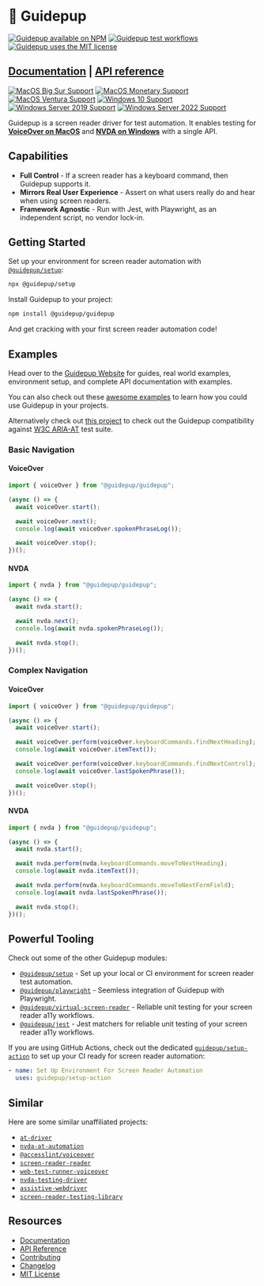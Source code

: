# 🦮 Guidepup

<a href="https://www.npmjs.com/package/@guidepup/guidepup"><img alt="Guidepup available on NPM" src="https://img.shields.io/npm/v/@guidepup/guidepup" /></a>
<a href="https://github.com/guidepup/guidepup/actions/workflows/test.yml"><img alt="Guidepup test workflows" src="https://github.com/guidepup/guidepup/workflows/Test/badge.svg" /></a>
<a href="https://github.com/guidepup/guidepup/blob/main/LICENSE"><img alt="Guidepup uses the MIT license" src="https://img.shields.io/github/license/guidepup/guidepup" /></a>

## [Documentation](https://guidepup.dev) | [API reference](https://www.guidepup.dev/docs/api/class-guidepup)

[![MacOS Big Sur Support](https://img.shields.io/badge/macos-Big_Sur-blue.svg?logo=apple)](https://apps.apple.com/id/app/macos-big-sur/id1526878132)
[![MacOS Monetary Support](https://img.shields.io/badge/macos-Monetary-blue.svg?logo=apple)](https://apps.apple.com/us/app/macos-monterey/id1576738294)
[![MacOS Ventura Support](https://img.shields.io/badge/macos-Ventura-blue.svg?logo=apple)](https://apps.apple.com/us/app/macos-ventura/id1638787999)
[![Windows 10 Support](https://img.shields.io/badge/windows-10-blue.svg?logo=windows10)](https://www.microsoft.com/en-gb/software-download/windows10ISO)
[![Windows Server 2019 Support](https://img.shields.io/badge/windows_server-2019-blue.svg?logo=windows)](https://www.microsoft.com/en-us/evalcenter/evaluate-windows-server-2019)
[![Windows Server 2022 Support](https://img.shields.io/badge/windows_server-2022-blue.svg?logo=windows)](https://www.microsoft.com/en-us/evalcenter/evaluate-windows-server-2022)

Guidepup is a screen reader driver for test automation. It enables testing for <a href="https://www.guidepup.dev/docs/api/class-voiceover"><b>VoiceOver on MacOS</b></a> and <a href="https://www.guidepup.dev/docs/api/class-nvda"><b>NVDA on Windows</b></a> with a single API.

## Capabilities

- **Full Control** - If a screen reader has a keyboard command, then Guidepup supports it.
- **Mirrors Real User Experience** - Assert on what users really do and hear when using screen readers.
- **Framework Agnostic** - Run with Jest, with Playwright, as an independent script, no vendor lock-in.

## Getting Started

Set up your environment for screen reader automation with [`@guidepup/setup`](https://github.com/guidepup/setup):

```bash
npx @guidepup/setup
```

Install Guidepup to your project:

```bash
npm install @guidepup/guidepup
```

And get cracking with your first screen reader automation code!

## Examples

Head over to the [Guidepup Website](https://www.guidepup.dev/) for guides, real world examples, environment setup, and complete API documentation with examples.

You can also check out these [awesome examples](https://github.com/guidepup/guidepup/tree/main/examples) to learn how you could use Guidepup in your projects.

Alternatively check out [this project](https://github.com/guidepup/aria-at-tests) to check out the Guidepup compatibility against [W3C ARIA-AT](https://github.com/w3c/aria-at) test suite.

### Basic Navigation

#### VoiceOver

```ts
import { voiceOver } from "@guidepup/guidepup";

(async () => {
  await voiceOver.start();

  await voiceOver.next();
  console.log(await voiceOver.spokenPhraseLog());

  await voiceOver.stop();
})();
```

#### NVDA

```ts
import { nvda } from "@guidepup/guidepup";

(async () => {
  await nvda.start();

  await nvda.next();
  console.log(await nvda.spokenPhraseLog());

  await nvda.stop();
})();
```

### Complex Navigation

#### VoiceOver

```ts
import { voiceOver } from "@guidepup/guidepup";

(async () => {
  await voiceOver.start();

  await voiceOver.perform(voiceOver.keyboardCommands.findNextHeading);
  console.log(await voiceOver.itemText());

  await voiceOver.perform(voiceOver.keyboardCommands.findNextControl);
  console.log(await voiceOver.lastSpokenPhrase());

  await voiceOver.stop();
})();
```

#### NVDA

```ts
import { nvda } from "@guidepup/guidepup";

(async () => {
  await nvda.start();

  await nvda.perform(nvda.keyboardCommands.moveToNextHeading);
  console.log(await nvda.itemText());

  await nvda.perform(nvda.keyboardCommands.moveToNextFormField);
  console.log(await nvda.lastSpokenPhrase());

  await nvda.stop();
})();
```

## Powerful Tooling

Check out some of the other Guidepup modules:

- [`@guidepup/setup`](https://github.com/guidepup/setup/) - Set up your local or CI environment for screen reader test automation.
- [`@guidepup/playwright`](https://github.com/guidepup/guidepup-playwright/) - Seemless integration of Guidepup with Playwright.
- [`@guidepup/virtual-screen-reader`](https://github.com/guidepup/virtual-screen-reader/) - Reliable unit testing for your screen reader a11y workflows.
- [`@guidepup/jest`](https://github.com/guidepup/jest/) - Jest matchers for reliable unit testing of your screen reader a11y workflows.

If you are using GitHub Actions, check out the dedicated [`guidepup/setup-action`](https://github.com/marketplace/actions/guidepup-setup) to set up your CI ready for screen reader automation:

```yaml
- name: Set Up Environment For Screen Reader Automation
  uses: guidepup/setup-action
```

## Similar

Here are some similar unaffiliated projects:

- [`at-driver`](https://github.com/w3c/at-driver)
- [`nvda-at-automation`](https://github.com/Prime-Access-Consulting/nvda-at-automation)
- [`@accesslint/voiceover`](https://github.com/AccessLint/screenreaders)
- [`screen-reader-reader`](https://github.com/phenomnomnominal/screen-reader-reader)
- [`web-test-runner-voiceover`](https://github.com/coryrylan/web-test-runner-voiceover)
- [`nvda-testing-driver`](https://github.com/kastwey/nvda-testing-driver)
- [`assistive-webdriver`](https://github.com/AmadeusITGroup/Assistive-Webdriver)
- [`screen-reader-testing-library`](https://github.com/eps1lon/screen-reader-testing-library)

## Resources

- [Documentation](https://www.guidepup.dev/docs/intro)
- [API Reference](https://www.guidepup.dev/docs/api/class-guidepup)
- [Contributing](.github/CONTRIBUTING.md)
- [Changelog](https://github.com/guidepup/guidepup/releases)
- [MIT License](https://github.com/guidepup/guidepup/blob/main/LICENSE)
